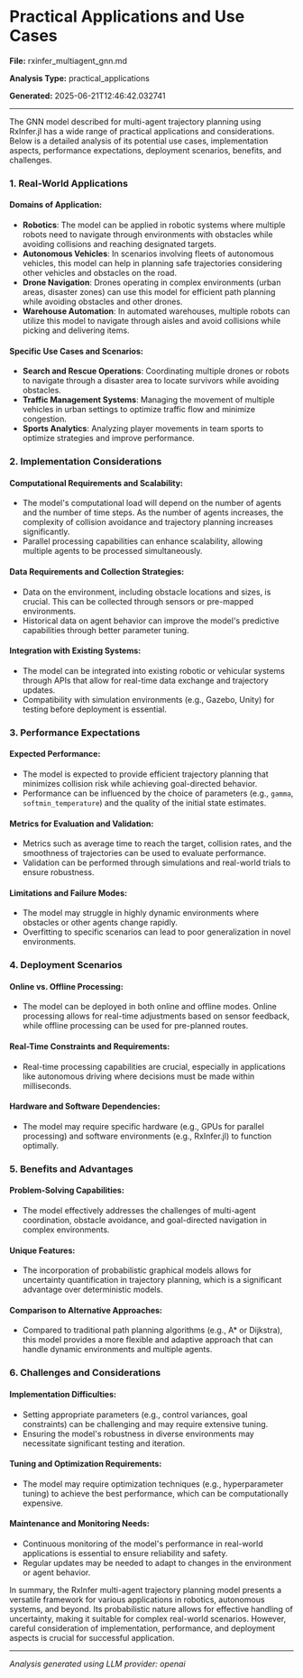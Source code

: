 # Practical Applications and Use Cases

**File:** rxinfer_multiagent_gnn.md

**Analysis Type:** practical_applications

**Generated:** 2025-06-21T12:46:42.032741

---

The GNN model described for multi-agent trajectory planning using RxInfer.jl has a wide range of practical applications and considerations. Below is a detailed analysis of its potential use cases, implementation aspects, performance expectations, deployment scenarios, benefits, and challenges.

### 1. Real-World Applications

#### Domains of Application:
- **Robotics**: The model can be applied in robotic systems where multiple robots need to navigate through environments with obstacles while avoiding collisions and reaching designated targets.
- **Autonomous Vehicles**: In scenarios involving fleets of autonomous vehicles, this model can help in planning safe trajectories considering other vehicles and obstacles on the road.
- **Drone Navigation**: Drones operating in complex environments (urban areas, disaster zones) can use this model for efficient path planning while avoiding obstacles and other drones.
- **Warehouse Automation**: In automated warehouses, multiple robots can utilize this model to navigate through aisles and avoid collisions while picking and delivering items.

#### Specific Use Cases and Scenarios:
- **Search and Rescue Operations**: Coordinating multiple drones or robots to navigate through a disaster area to locate survivors while avoiding obstacles.
- **Traffic Management Systems**: Managing the movement of multiple vehicles in urban settings to optimize traffic flow and minimize congestion.
- **Sports Analytics**: Analyzing player movements in team sports to optimize strategies and improve performance.

### 2. Implementation Considerations

#### Computational Requirements and Scalability:
- The model's computational load will depend on the number of agents and the number of time steps. As the number of agents increases, the complexity of collision avoidance and trajectory planning increases significantly.
- Parallel processing capabilities can enhance scalability, allowing multiple agents to be processed simultaneously.

#### Data Requirements and Collection Strategies:
- Data on the environment, including obstacle locations and sizes, is crucial. This can be collected through sensors or pre-mapped environments.
- Historical data on agent behavior can improve the model's predictive capabilities through better parameter tuning.

#### Integration with Existing Systems:
- The model can be integrated into existing robotic or vehicular systems through APIs that allow for real-time data exchange and trajectory updates.
- Compatibility with simulation environments (e.g., Gazebo, Unity) for testing before deployment is essential.

### 3. Performance Expectations

#### Expected Performance:
- The model is expected to provide efficient trajectory planning that minimizes collision risk while achieving goal-directed behavior.
- Performance can be influenced by the choice of parameters (e.g., `gamma`, `softmin_temperature`) and the quality of the initial state estimates.

#### Metrics for Evaluation and Validation:
- Metrics such as average time to reach the target, collision rates, and the smoothness of trajectories can be used to evaluate performance.
- Validation can be performed through simulations and real-world trials to ensure robustness.

#### Limitations and Failure Modes:
- The model may struggle in highly dynamic environments where obstacles or other agents change rapidly.
- Overfitting to specific scenarios can lead to poor generalization in novel environments.

### 4. Deployment Scenarios

#### Online vs. Offline Processing:
- The model can be deployed in both online and offline modes. Online processing allows for real-time adjustments based on sensor feedback, while offline processing can be used for pre-planned routes.

#### Real-Time Constraints and Requirements:
- Real-time processing capabilities are crucial, especially in applications like autonomous driving where decisions must be made within milliseconds.

#### Hardware and Software Dependencies:
- The model may require specific hardware (e.g., GPUs for parallel processing) and software environments (e.g., RxInfer.jl) to function optimally.

### 5. Benefits and Advantages

#### Problem-Solving Capabilities:
- The model effectively addresses the challenges of multi-agent coordination, obstacle avoidance, and goal-directed navigation in complex environments.

#### Unique Features:
- The incorporation of probabilistic graphical models allows for uncertainty quantification in trajectory planning, which is a significant advantage over deterministic models.

#### Comparison to Alternative Approaches:
- Compared to traditional path planning algorithms (e.g., A* or Dijkstra), this model provides a more flexible and adaptive approach that can handle dynamic environments and multiple agents.

### 6. Challenges and Considerations

#### Implementation Difficulties:
- Setting appropriate parameters (e.g., control variances, goal constraints) can be challenging and may require extensive tuning.
- Ensuring the model's robustness in diverse environments may necessitate significant testing and iteration.

#### Tuning and Optimization Requirements:
- The model may require optimization techniques (e.g., hyperparameter tuning) to achieve the best performance, which can be computationally expensive.

#### Maintenance and Monitoring Needs:
- Continuous monitoring of the model's performance in real-world applications is essential to ensure reliability and safety.
- Regular updates may be needed to adapt to changes in the environment or agent behavior.

In summary, the RxInfer multi-agent trajectory planning model presents a versatile framework for various applications in robotics, autonomous systems, and beyond. Its probabilistic nature allows for effective handling of uncertainty, making it suitable for complex real-world scenarios. However, careful consideration of implementation, performance, and deployment aspects is crucial for successful application.

---

*Analysis generated using LLM provider: openai*
